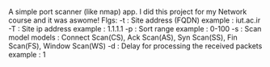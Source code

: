 A simple port scanner (like nmap) app. I did this project for my Network course and it was aswome!
Flgs:
	-t : Site address (FQDN)
		example : iut.ac.ir
	-T : Site ip address
		example : 1.1.1.1
	-p : Sort range
		example : 0-100
	-s : Scan model
		models : Connect Scan(CS), Ack Scan(AS), Syn Scan(SS), Fin Scan(FS), Window Scan(WS)
	-d : Delay for processing the received packets
		example : 1
